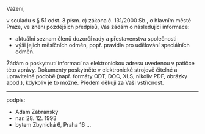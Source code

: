 ﻿---
prijemce: 
  role:     Povinný subjekt
  nazev:    Úpravna vody Želivka, a.s.
  ulice:    K Horkám 16/23
  PSC:      102 00
  mesto:    Praha 10
  DS:       
styl:       pirati-klub
vase:
  znacka:   
  den:
nase:
  znacka:   ZK Pha 47/2015
  misto:    Praha
vec:        Žádost zastupitele hl. m. Prahy o informace
vyrizuje:   
  jmeno:    Adam Zábranský
  telefon:  +420 721 006 868
  ds:       xwfwgha
  mail:     adam.zabransky@praha.eu
---

Vážení,

v souladu s § 51 odst. 3 písm. c) zákona č. 131/2000 Sb., o hlavním městě Praze, ve znění pozdějších předpisů, Vás žádám o následující informace:
  - aktuální seznam členů dozorčí rady a přestavenstva společnosti
  - výši jejich měsíčních odměn, popř. pravidla pro udělování speciálních odměn.

Žádám o poskytnutí informací na elektronickou adresu uvedenou v patičce této zprávy. Dokumenty poskytněte v elektronické strojově čitelné a upravitelné podobě (např. formáty ODT, DOC, XLS, nikoliv PDF, obrázky apod.), kdykoliv je to možné. Předem děkuji za Vaši vstřícnost.

---
podpis: 
  - Adam Zábranský
  - nar. 28. 12. 1993
  - bytem Zbynická 6, Praha 16
...